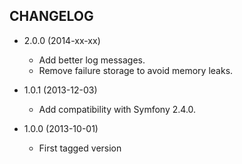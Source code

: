 CHANGELOG
---------

* 2.0.0 (2014-xx-xx)

  * Add better log messages.
  * Remove failure storage to avoid memory leaks.

* 1.0.1 (2013-12-03)

  * Add compatibility with Symfony 2.4.0.

* 1.0.0 (2013-10-01)

  * First tagged version
